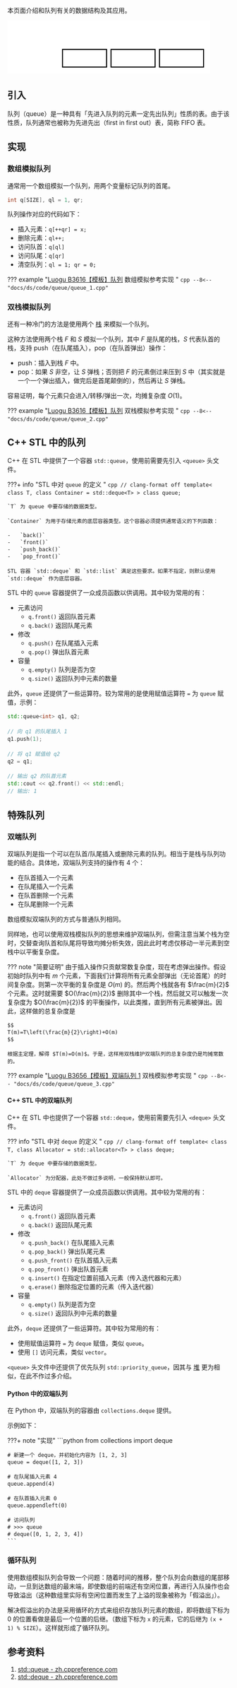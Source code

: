 本页面介绍和队列有关的数据结构及其应用。

![](./images/queue.svg)

## 引入

队列（queue）是一种具有「先进入队列的元素一定先出队列」性质的表。由于该性质，队列通常也被称为先进先出（first in first out）表，简称 FIFO 表。

## 实现

### 数组模拟队列

通常用一个数组模拟一个队列，用两个变量标记队列的首尾。

```cpp
int q[SIZE], ql = 1, qr;
```

队列操作对应的代码如下：

-   插入元素：`q[++qr] = x;`
-   删除元素：`ql++;`
-   访问队首：`q[ql]`
-   访问队尾：`q[qr]`
-   清空队列：`ql = 1; qr = 0;`

??? example "[Luogu B3616【模板】队列](https://www.luogu.com.cn/problem/B3616) 数组模拟参考实现 "
    ```cpp
    --8<-- "docs/ds/code/queue/queue_1.cpp"
    ```

### 双栈模拟队列

还有一种冷门的方法是使用两个 [栈](./stack.md) 来模拟一个队列。

这种方法使用两个栈 $F$ 和 $S$ 模拟一个队列，其中 $F$ 是队尾的栈，$S$ 代表队首的栈，支持 push（在队尾插入），pop（在队首弹出）操作：

-   push：插入到栈 $F$ 中。
-   pop：如果 $S$ 非空，让 $S$ 弹栈；否则把 $F$ 的元素倒过来压到 $S$ 中（其实就是一个一个弹出插入，做完后是首尾颠倒的），然后再让 $S$ 弹栈。

容易证明，每个元素只会进入/转移/弹出一次，均摊复杂度 $O(1)$。

??? example "[Luogu B3616【模板】队列](https://www.luogu.com.cn/problem/B3616) 双栈模拟参考实现 "
    ```cpp
    --8<-- "docs/ds/code/queue/queue_2.cpp"
    ```

## C++ STL 中的队列

C++ 在 STL 中提供了一个容器 `std::queue`，使用前需要先引入 `<queue>` 头文件。

???+ info "STL 中对 `queue` 的定义 "
    ```cpp
    // clang-format off
    template<
        class T,
        class Container = std::deque<T>
    > class queue;
    ```
    
    `T` 为 queue 中要存储的数据类型。
    
    `Container` 为用于存储元素的底层容器类型。这个容器必须提供通常语义的下列函数：
    
    -   `back()`
    -   `front()`
    -   `push_back()`
    -   `pop_front()`
    
    STL 容器 `std::deque` 和 `std::list` 满足这些要求。如果不指定，则默认使用 `std::deque` 作为底层容器。

STL 中的 `queue` 容器提供了一众成员函数以供调用。其中较为常用的有：

-   元素访问
    -   `q.front()` 返回队首元素
    -   `q.back()` 返回队尾元素
-   修改
    -   `q.push()` 在队尾插入元素
    -   `q.pop()` 弹出队首元素
-   容量
    -   `q.empty()` 队列是否为空
    -   `q.size()` 返回队列中元素的数量

此外，`queue` 还提供了一些运算符。较为常用的是使用赋值运算符 `=` 为 `queue` 赋值，示例：

```cpp
std::queue<int> q1, q2;

// 向 q1 的队尾插入 1
q1.push(1);

// 将 q1 赋值给 q2
q2 = q1;

// 输出 q2 的队首元素
std::cout << q2.front() << std::endl;
// 输出: 1
```

## 特殊队列

### 双端队列

双端队列是指一个可以在队首/队尾插入或删除元素的队列。相当于是栈与队列功能的结合。具体地，双端队列支持的操作有 4 个：

-   在队首插入一个元素
-   在队尾插入一个元素
-   在队首删除一个元素
-   在队尾删除一个元素

数组模拟双端队列的方式与普通队列相同。

同样地，也可以使用双栈模拟队列的思想来维护双端队列，但需注意当某个栈为空时，交替查询队首和队尾将导致均摊分析失效，因此此时考虑仅移动一半元素到空栈中以平衡复杂度。

??? note "简要证明"
    由于插入操作只贡献常数复杂度，现在考虑弹出操作。假设初始时队列中有 $m$ 个元素，下面我们计算将所有元素全部弹出（无论首尾）的时间复杂度。则第一次平衡的复杂度是 $O(m)$ 的。然后两个栈就各有 $\frac{m}{2}$ 个元素。这时就需要 $O(\frac{m}{2})$ 删除其中一个栈，然后就又可以触发一次复杂度为 $O(\frac{m}{2})$ 的平衡操作，以此类推，直到所有元素被弹出。因此，这样做的总复杂度是
    
    $$
    T(m)=T\left(\frac{m}{2}\right)+O(m)
    $$
    
    根据主定理，解得 $T(m)=O(m)$。于是，这样用双栈维护双端队列的总复杂度仍是均摊常数的。

??? example "[Luogu B3656【模板】双端队列 1](https://www.luogu.com.cn/problem/B3656) 双栈模拟参考实现 "
    ```cpp
    --8<-- "docs/ds/code/queue/queue_3.cpp"
    ```

#### C++ STL 中的双端队列

C++ 在 STL 中也提供了一个容器 `std::deque`，使用前需要先引入 `<deque>` 头文件。

??? info "STL 中对 `deque` 的定义 "
    ```cpp
    // clang-format off
    template<
        class T,
        class Allocator = std::allocator<T>
    > class deque;
    ```
    
    `T` 为 deque 中要存储的数据类型。
    
    `Allocator` 为分配器，此处不做过多说明，一般保持默认即可。

STL 中的 `deque` 容器提供了一众成员函数以供调用。其中较为常用的有：

-   元素访问
    -   `q.front()` 返回队首元素
    -   `q.back()` 返回队尾元素
-   修改
    -   `q.push_back()` 在队尾插入元素
    -   `q.pop_back()` 弹出队尾元素
    -   `q.push_front()` 在队首插入元素
    -   `q.pop_front()` 弹出队首元素
    -   `q.insert()` 在指定位置前插入元素（传入迭代器和元素）
    -   `q.erase()` 删除指定位置的元素（传入迭代器）
-   容量
    -   `q.empty()` 队列是否为空
    -   `q.size()` 返回队列中元素的数量

此外，`deque` 还提供了一些运算符。其中较为常用的有：

-   使用赋值运算符 `=` 为 `deque` 赋值，类似 `queue`。
-   使用 `[]` 访问元素，类似 `vector`。

`<queue>` 头文件中还提供了优先队列 `std::priority_queue`，因其与 [堆](./heap.md) 更为相似，在此不作过多介绍。

#### Python 中的双端队列

在 Python 中，双端队列的容器由 `collections.deque` 提供。

示例如下：

???+ note "实现"
    ```python
    from collections import deque
    
    # 新建一个 deque，并初始化内容为 [1, 2, 3]
    queue = deque([1, 2, 3])
    
    # 在队尾插入元素 4
    queue.append(4)
    
    # 在队首插入元素 0
    queue.appendleft(0)
    
    # 访问队列
    # >>> queue
    # deque([0, 1, 2, 3, 4])
    ```

### 循环队列

使用数组模拟队列会导致一个问题：随着时间的推移，整个队列会向数组的尾部移动，一旦到达数组的最末端，即使数组的前端还有空闲位置，再进行入队操作也会导致溢出（这种数组里实际有空闲位置而发生了上溢的现象被称为「假溢出」）。

解决假溢出的办法是采用循环的方式来组织存放队列元素的数组，即将数组下标为 0 的位置看做是最后一个位置的后继。（数组下标为 `x` 的元素，它的后继为 `(x + 1) % SIZE`）。这样就形成了循环队列。

## 参考资料

1.  [std::queue - zh.cppreference.com](https://zh.cppreference.com/w/cpp/container/queue)
2.  [std::deque - zh.cppreference.com](https://zh.cppreference.com/w/cpp/container/deque)
